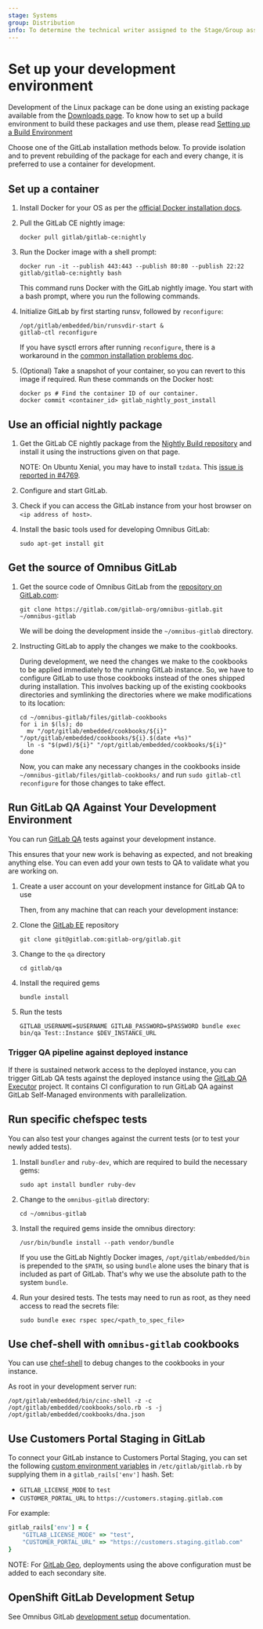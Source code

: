 ```yaml
---
stage: Systems
group: Distribution
info: To determine the technical writer assigned to the Stage/Group associated with this page, see https://handbook.gitlab.com/handbook/product/ux/technical-writing/#assignments
---
```


# Set up your development environment

Development of the Linux package can be done using an existing package available
from the [Downloads page](https://about.gitlab.com/install/). To know how to set up
a build environment to build these packages and use them, please read
[Setting up a Build Environment](../build/build_package.md#prepare-a-build-environment)

Choose one of the GitLab installation methods below. To provide isolation and
to prevent rebuilding of the package for each and every change, it is preferred
to use a container for development.

## Set up a container

1. Install Docker for your OS as per the [official Docker installation docs](https://docs.docker.com/get-docker/).

1. Pull the GitLab CE nightly image:

   ```shell
   docker pull gitlab/gitlab-ce:nightly
   ```

1. Run the Docker image with a shell prompt:

   ```shell
   docker run -it --publish 443:443 --publish 80:80 --publish 22:22 gitlab/gitlab-ce:nightly bash
   ```

   This command runs Docker with the GitLab nightly image. You start with a
   bash prompt, where you run the following commands.

1. Initialize GitLab by first starting runsv, followed by `reconfigure`:

   ```shell
   /opt/gitlab/embedded/bin/runsvdir-start &
   gitlab-ctl reconfigure
   ```

   If you have sysctl errors after running `reconfigure`, there is a workaround in the
   [common installation problems doc](../troubleshooting.md#failed-to-modify-kernel-parameters-with-sysctl).

1. (Optional) Take a snapshot of your container, so you can revert to this image if required. Run these commands on the Docker host:

   ```shell
   docker ps # Find the container ID of our container.
   docker commit <container_id> gitlab_nightly_post_install
   ```

## Use an official nightly package

1. Get the GitLab CE nightly package from the [Nightly Build repository](https://packages.gitlab.com/gitlab/nightly-builds)
   and install it using the instructions given on that page.

   NOTE:
   On Ubuntu Xenial, you may have to install `tzdata`. This
   [issue is reported in #4769](https://gitlab.com/gitlab-org/omnibus-gitlab/-/issues/4679).

1. Configure and start GitLab.
1. Check if you can access the GitLab instance from your host browser on `<ip address of host>`.
1. Install the basic tools used for developing Omnibus GitLab:

   ```shell
   sudo apt-get install git
   ```

## Get the source of Omnibus GitLab

1. Get the source code of Omnibus GitLab from the [repository on GitLab.com](https://gitlab.com/gitlab-org/omnibus-gitlab):

   ```shell
   git clone https://gitlab.com/gitlab-org/omnibus-gitlab.git ~/omnibus-gitlab
   ```

   We will be doing the development inside the `~/omnibus-gitlab` directory.

1. Instructing GitLab to apply the changes we make to the cookbooks.

   During development, we need the changes we make to the cookbooks to be
   applied immediately to the running GitLab instance. So, we have to configure
   GitLab to use those cookbooks instead of the ones shipped during
   installation. This involves backing up of the existing cookbooks directories
   and symlinking the directories where we make modifications to its location:

   ```shell
   cd ~/omnibus-gitlab/files/gitlab-cookbooks
   for i in $(ls); do
     mv "/opt/gitlab/embedded/cookbooks/${i}" "/opt/gitlab/embedded/cookbooks/${i}.$(date +%s)"
     ln -s "$(pwd)/${i}" "/opt/gitlab/embedded/cookbooks/${i}"
   done
   ```

   Now, you can make any necessary changes in the cookbooks inside `~/omnibus-gitlab/files/gitlab-cookbooks/`
   and run `sudo gitlab-ctl reconfigure` for those changes to take effect.

## Run GitLab QA Against Your Development Environment

You can run [GitLab QA](https://gitlab.com/gitlab-org/gitlab-qa) tests against your development instance.

This ensures that your new work is behaving as expected, and not breaking anything else. You can even add your own tests to QA to validate what you are working on.

1. Create a user account on your development instance for GitLab QA to use

   Then, from any machine that can reach your development instance:

1. Clone the [GitLab EE](https://gitlab.com/gitlab-org/gitlab) repository

   ```shell
   git clone git@gitlab.com:gitlab-org/gitlab.git
   ```

1. Change to the `qa` directory

   ```shell
   cd gitlab/qa
   ```

1. Install the required gems

   ```shell
   bundle install
   ```

1. Run the tests

   ```shell
   GITLAB_USERNAME=$USERNAME GITLAB_PASSWORD=$PASSWORD bundle exec bin/qa Test::Instance $DEV_INSTANCE_URL
   ```

### Trigger QA pipeline against deployed instance

If there is sustained network access to the deployed instance, you can trigger GitLab QA tests against the deployed instance using the [GitLab QA Executor](https://gitlab.com/gitlab-org/quality/gitlab-qa-executor) project. It contains CI configuration to run GitLab QA against GitLab Self-Managed environments with parallelization.

## Run specific chefspec tests

You can also test your changes against the current tests (or to test your newly added tests).

1. Install `bundler` and `ruby-dev`, which are required to build the necessary gems:

   ```shell
   sudo apt install bundler ruby-dev
   ```

1. Change to the `omnibus-gitlab` directory:

   ```shell
   cd ~/omnibus-gitlab
   ```

1. Install the required gems inside the omnibus directory:

   ```shell
   /usr/bin/bundle install --path vendor/bundle
   ```

   If you use the GitLab Nightly Docker images, `/opt/gitlab/embedded/bin` is prepended to the `$PATH`, so using `bundle` alone uses the binary
   that is included as part of GitLab. That's why we use the absolute path to the system `bundle`.

1. Run your desired tests. The tests may need to run as root, as they need access to read the secrets file:

   ```shell
   sudo bundle exec rspec spec/<path_to_spec_file>
   ```

## Use chef-shell with `omnibus-gitlab` cookbooks

You can use [chef-shell](https://docs.chef.io/workstation/chef_shell/) to debug changes to the cookbooks in your instance.

As root in your development server run:

```shell
/opt/gitlab/embedded/bin/cinc-shell -z -c /opt/gitlab/embedded/cookbooks/solo.rb -s -j /opt/gitlab/embedded/cookbooks/dna.json
```

## Use Customers Portal Staging in GitLab

To connect your GitLab instance to Customers Portal Staging, you can set the following
[custom environment variables](../settings/environment-variables.md#setting-custom-environment-variables)
in `/etc/gitlab/gitlab.rb` by supplying them in a `gitlab_rails['env']` hash. Set:

- `GITLAB_LICENSE_MODE` to `test`
- `CUSTOMER_PORTAL_URL` to `https://customers.staging.gitlab.com`

For example:

```ruby
gitlab_rails['env'] = {
    "GITLAB_LICENSE_MODE" => "test",
    "CUSTOMER_PORTAL_URL" => "https://customers.staging.gitlab.com"
}
```

NOTE:
For [GitLab Geo](https://docs.gitlab.com/ee/administration/geo/), deployments using the above configuration must be added to each secondary site.

## OpenShift GitLab Development Setup

See Omnibus GitLab [development setup](https://gitlab.com/gitlab-org/cloud-native/gitlab-operator/-/blob/master/doc/developer/guide.md) documentation.
